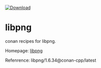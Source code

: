 [ ![Download](https://api.bintray.com/packages/squawkcpp/conan-cpp/libpng%3Aconan-cpp/images/download.svg) ](https://bintray.com/squawkcpp/conan-cpp/libpng%3Aconan-cpp)

# libpng

conan recipes for libpng.

Homepage: [libpng](http://www.libpng.org/pub/png/libpng.html)

Refenrence: libpng/1.6.34@conan-cpp/latest  


